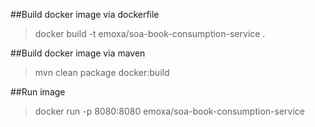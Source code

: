##Build docker image via dockerfile
>docker build -t emoxa/soa-book-consumption-service .

##Build docker image via maven
>mvn clean package docker:build

##Run image
>docker run -p 8080:8080 emoxa/soa-book-consumption-service

